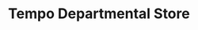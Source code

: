 ---
title: "Tempo Departmental Store"
url: /faisalabad/tempo-departmental-store/
shop: department store
---